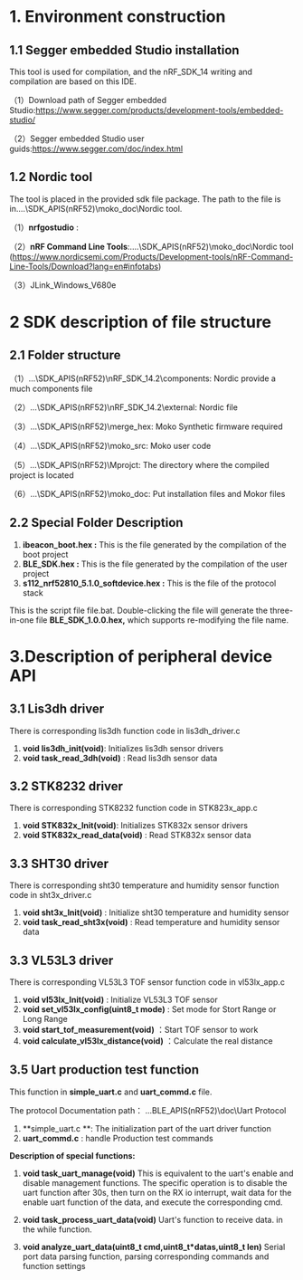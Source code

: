 # 1. Environment construction

## 1.1 Segger embedded Studio installation

This tool is used for compilation, and the nRF_SDK_14 writing and compilation are based on this IDE.

（1）Download path of Segger embedded Studio:https://www.segger.com/products/development-tools/embedded-studio/

（2）Segger embedded Studio user guids:https://www.segger.com/doc/index.html

## 1.2 Nordic tool

The tool is placed in the provided sdk file package. The path to the file is in....\SDK_APIS(nRF52)\moko_doc\Nordic tool.

（1）**nrfgostudio**  :

（2）**nRF Command Line Tools**:....\SDK_APIS(nRF52)\moko_doc\Nordic tool (https://www.nordicsemi.com/Products/Development-tools/nRF-Command-Line-Tools/Download?lang=en#infotabs)

（3）JLink_Windows_V680e



# 2  SDK description of file structure

## 2.1 Folder structure

（1）\...\SDK_APIS(nRF52)\nRF_SDK_14.2\components:  	Nordic provide a much components file

（2）\...\SDK_APIS(nRF52)\nRF_SDK_14.2\external:  Nordic file

（3）\...\SDK_APIS(nRF52)\merge_hex:  Moko Synthetic firmware required

（4）\...\SDK_APIS(nRF52)\moko_src:  Moko user code

（5）\...\SDK_APIS(nRF52)\Mprojct: The directory where the compiled project is located

（6）\...\SDK_APIS(nRF52)\moko_doc: Put installation files and Mokor files

## 2.2 Special Folder Description

1. **ibeacon_boot.hex :**  This is the file generated by the compilation of the boot project
2. **BLE_SDK.hex :**   This is the file generated by the compilation of the user project
3. **s112_nrf52810_5.1.0_softdevice.hex :**  This is the file of the protocol stack

This is the script file file.bat.  Double-clicking the file will generate the three-in-one file **BLE_SDK_1.0.0.hex,** which supports re-modifying the file name.

# 3.Description of peripheral device API

## 3.1 Lis3dh driver

There is corresponding lis3dh function code in lis3dh_driver.c

1. **void lis3dh_init(void)**:   Initializes lis3dh sensor drivers
2. **void task_read_3dh(void)** :   Read lis3dh sensor  data 

## 3.2 STK8232 driver

There is corresponding STK8232 function code in STK823x_app.c

1. **void STK832x_Init(void)**:   Initializes STK832x sensor drivers
2. **void STK832x_read_data(void)** :   Read STK832x sensor data 



## 3.3 SHT30 driver

There is corresponding sht30 temperature and humidity sensor function code in sht3x_driver.c

1. **void sht3x_Init(void)** :  Initialize  sht30 temperature and humidity sensor
2. **void task_read_sht3x(void)**  : Read  temperature and humidity sensor data 

## 3.3 VL53L3 driver

There is corresponding VL53L3 TOF sensor function code in vl53lx_app.c

1. **void vl53lx_Init(void)** :  Initialize  VL53L3 TOF sensor
2. **void set_vl53lx_config(uint8_t mode)**  : Set mode for Stort Range or Long Range
3. **void start_tof_measurement(void)** ：Start TOF sensor to work
4. **void calculate_vl53lx_distance(void)**  ：Calculate the real distance

## 3.5 Uart production test function

This function  in **simple_uart.c** and **uart_commd.c**  file.

The  protocol Documentation path： ...BLE_APIS(nRF52)\doc\Uart Protocol

1.   **simple_uart.c **:  The initialization part of the uart driver function
2.   **uart_commd.c** : handle Production test commands 

**Description of special functions:**

1. **void task_uart_manage(void)**
  This is equivalent to the uart's enable and disable management functions. The specific operation is to disable the uart function after 30s, then turn on the RX io interrupt, wait data for the enable uart function of the data, and execute the corresponding cmd.


2. **void task_process_uart_data(void)**
  Uart's function to receive data. in the while function.
3. **void analyze_uart_data(uint8_t cmd,uint8_t*datas,uint8_t len)**
  Serial port data parsing function, parsing corresponding commands and function settings



